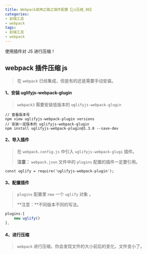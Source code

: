 ```yaml
---
title: Webpack成神之路之插件配置【js压缩_06】
categories:
- 前端工具
- webpack
tags:
- 前端工具
- webpack
---
```


使用插件对 JS 进行压缩！

<!--more-->



## webpack 插件压缩 js

> 在 `webpack` 已经集成，但是有的还是需要手动安装。



#### 1、安装 uglifyjs-webpack-glugin

> `webpack3` 需要安装低版本的 `uglifyjs-webpack-glugin`

```
// 查看版本号
npm view uglifyjs-webpack-plugin versions
// 安装一定版本的 uglifyjs-webpack-glugin
npm install uglifyjs-webpack-plugin@1.3.0 --save-dev
```



#### 2、导入插件

> 在 `webpack.config.js` 中引入 `uglifyjs-webpack-glugi` 插件。
>
> **注意：** `webpack.json` 文件中的 `plugins`  配置的插件一定要引用。

```
const uglify = require('uglifyjs-webpack-plugin');
```



#### 3、配置插件

> `plugins` 配置里 `new` 一个 `uglify` 对象 。
>
> **注意：**不同版本不同的写法。

```javascript
plugins:[
    new uglify()
],
```



#### 4、进行压缩

> `webpack` 进行压缩，你会发现文件的大小前后的变化，文件变小了。









